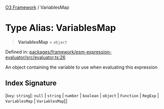 [O3 Framework](../API.md) / VariablesMap

# Type Alias: VariablesMap

> **VariablesMap** = `object`

Defined in: [packages/framework/esm-expression-evaluator/src/evaluator.ts:26](https://github.com/openmrs/openmrs-esm-core/blob/main/packages/framework/esm-expression-evaluator/src/evaluator.ts#L26)

An object containing the variable to use when evaluating this expression

## Index Signature

\[`key`: `string`\]: `null` \| `string` \| `number` \| `boolean` \| `object` \| `Function` \| `RegExp` \| `VariablesMap` \| `VariablesMap`[]
